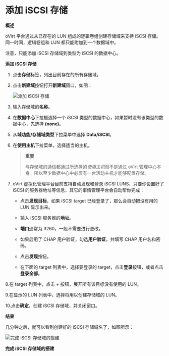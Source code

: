 # 添加 iSCSI 存储

**概述**

oVirt 平台通过从已存在的 LUN 组成的逻辑卷组创建存储域来支持 iSCSI
存储。同一时间，逻辑卷组和 LUN 都只能附加到一个数据域中。

注意，只能添加 iSCSI 存储域到类型为 iSCSI 的数据中心。

**添加 iSCSI 存储**

1. 点击**存储**标签，列出目前存在的所有存储域。

2. 点击**新建域**按钮打开**新建域**窗口，如图：

   ![添加 iSCSI 存储](images/storage-add-iscsi.png)

3. 输入存储域的**名称**。

4. 在**数据中心**下拉框选择一个 iSCSI
类型的数据中心，如果暂时没有该类型的数据中心，先选择 **(none)**。

5. 从**域功能/存储域类型**下拉菜单中选择 **Data/iSCSI**。

6. 在**使用主机**下拉菜单，选择适当的主机。

   > **重要**
   >
   > 与存储域的通信都通过所选择的*使用主机*而不是通过 oVirt
   > 管理中心本身。所以至少数据中心中必须有一台活动主机才能够配置存储。

7. oVirt 虚拟化管理平台目前支持自动发现和登录 iSCSI LUNS，只要你设置好了
iSCSI 的服务器地址等信息，其它的事情管理平台会自动帮你完成：

   *  点击**发现目标**，如果 iSCSI target 已经登录了，那么会自动把没有用的
    LUN 显示出来。

   *  输入 iSCSI 服务器的**地址**。

   *  **端口**通常为 3260，一般不需要进行更改。

   *  如果启用了 CHAP 用户验证，勾选**用户验证**，并填写 CHAP 用户名和密码。

   *  点击**发现**按钮。

   *  在下面的 target 列表中，选择要登录的
    target，点击**登录**按钮，或者点击**登录全部**。

8.在 target 列表中，点击 + 按钮，展开所有该目标没有使用的 LUN。

9.在显示的 LUN 列表中，选择将用以创建存储域的 LUN。

10.点击**确定**，创建 iSCSI 存储域，并关闭窗口。

**结果**

几分钟之后，就可以看到创建好的 iSCSI 存储域名了，如图所示：

![完成 iSCSI 存储域的搭建](images/storage-add-iscsi-done.png)

**完成 iSCSI 存储域的搭建**
